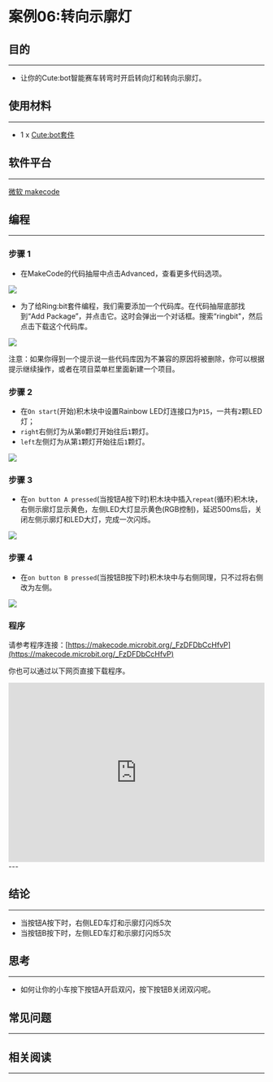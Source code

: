# 案例06:转向示廓灯

## 目的
---
- 让你的Cute:bot智能赛车转弯时开启转向灯和转向示廓灯。

## 使用材料
---
- 1 x [Cute:bot套件](https://www.elecfreaks.com/store/cute-bot.html)

## 软件平台
---
[微软 makecode](https://makecode.microbit.org/#)

## 编程
---
### 步骤 1
- 在MakeCode的代码抽屉中点击Advanced，查看更多代码选项。

![](https://raw.githubusercontent.com/elecfreaks/learn-cn/master/microbitKit/smart_cutebot/images/cutebot-pk-1.png)

- 为了给Ring:bit套件编程，我们需要添加一个代码库。在代码抽屉底部找到“Add Package”，并点击它。这时会弹出一个对话框。搜索“ringbit"，然后点击下载这个代码库。

![](https://raw.githubusercontent.com/elecfreaks/learn-cn/master/microbitKit/smart_cutebot/images/cutebot-pk-11.png)

注意：如果你得到一个提示说一些代码库因为不兼容的原因将被删除，你可以根据提示继续操作，或者在项目菜单栏里面新建一个项目。

### 步骤 2

- 在`On start`(开始)积木块中设置Rainbow LED灯连接口为`P15`，一共有`2`颗LED灯；
- `right`右侧灯为从第`0`颗灯开始往后`1`颗灯。
- `left`左侧灯为从第`1`颗灯开始往后`1`颗灯。

![](https://raw.githubusercontent.com/elecfreaks/learn-cn/master/microbitKit/smart_cutebot/images/case_06_01.png)

### 步骤 3

- 在`on button A pressed`(当按钮A按下时)积木块中插入`repeat`(循环)积木块，右侧示廓灯显示黄色，左侧LED大灯显示黄色(RGB控制)，延迟500ms后，关闭左侧示廓灯和LED大灯，完成一次闪烁。

![](https://raw.githubusercontent.com/elecfreaks/learn-cn/master/microbitKit/smart_cutebot/images/case_06_02.png)


### 步骤 4

- 在`on button B pressed`(当按钮B按下时)积木块中与右侧同理，只不过将右侧改为左侧。

![](https://raw.githubusercontent.com/elecfreaks/learn-cn/master/microbitKit/smart_cutebot/images/case_06_03.png)

### 程序

请参考程序连接：[https://makecode.microbit.org/_FzDFDbCcHfvP](https://makecode.microbit.org/_FzDFDbCcHfvP)

你也可以通过以下网页直接下载程序。

<div style="position:relative;height:0;padding-bottom:70%;overflow:hidden;">
<iframe style="position:absolute;top:0;left:0;width:100%;height:100%;" src="https://makecode.microbit.org/#pub:https://makecode.microbit.org/_4uqbF8U6XhWz" frameborder="0" sandbox="allow-popups allow-forms allow-scripts allow-same-origin">
</iframe>
</div>  
---

## 结论
---
- 当按钮A按下时，右侧LED车灯和示廓灯闪烁5次
- 当按钮B按下时，左侧LED车灯和示廓灯闪烁5次

## 思考
---
- 如何让你的小车按下按钮A开启双闪，按下按钮B关闭双闪呢。

## 常见问题
---
## 相关阅读  
---